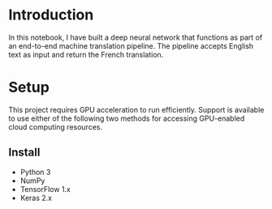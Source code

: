 # Introduction
In this notebook, I have built a deep neural network that functions as part of an end-to-end machine translation pipeline. The pipeline accepts English text as input and return the French translation.

# Setup

This project requires GPU acceleration to run efficiently. Support is available to use either of the following two methods for accessing GPU-enabled cloud computing resources.

## Install
- Python 3
- NumPy
- TensorFlow 1.x
- Keras 2.x

